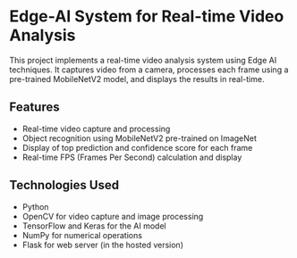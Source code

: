 # Edge-AI System for Real-time Video Analysis

This project implements a real-time video analysis system using Edge AI techniques. It captures video from a camera, processes each frame using a pre-trained MobileNetV2 model, and displays the results in real-time.

## Features

- Real-time video capture and processing
- Object recognition using MobileNetV2 pre-trained on ImageNet
- Display of top prediction and confidence score for each frame
- Real-time FPS (Frames Per Second) calculation and display

## Technologies Used

- Python
- OpenCV for video capture and image processing
- TensorFlow and Keras for the AI model
- NumPy for numerical operations
- Flask for web server (in the hosted version)

